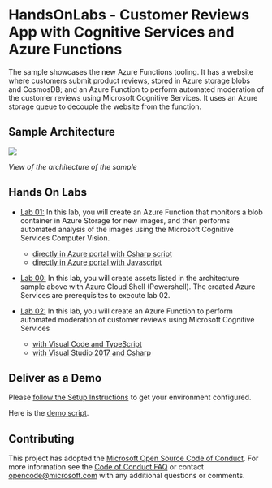 # HandsOnLabs - Customer Reviews App with Cognitive Services and Azure Functions #

The sample showcases the new Azure Functions tooling. It has a website where customers submit product reviews, stored in Azure storage blobs and CosmosDB; and an Azure Function to perform automated moderation of the customer reviews using Microsoft Cognitive Services. It uses an Azure storage queue to decouple the website from the function.

## Sample Architecture ##

![](Media/Picture20.png)

_View of the architecture of the sample_

## Hands On Labs ##

- [Lab 01:](./doc/01%20-%20Portal) In this lab, you will create an Azure Function that monitors a blob container in Azure Storage for new images, and then performs automated analysis of the images using the Microsoft Cognitive Services Computer Vision.
  - [directly in Azure portal with Csharp script](doc/01%20-%20Portal/Azure%20Functions%20HOL%20(C%23).md)
  - [directly in Azure portal with Javascript](./doc/01%20-%20Portal/Azure%20Functions%20HOL%20(JavaScript).md)

- [Lab 00:](doc/00%20-%20Provision%20resources%20and%20Reset) In this lab, you will create assets listed in the architecture sample above with Azure Cloud Shell (Powershell). The created Azure Services are prerequisites to execute lab 02.
- [Lab 02:](doc/02%20-%20Visual%20Studio) In this lab, you will create an Azure Function to perform automated moderation of customer reviews using Microsoft Cognitive Services
  - [with Visual Code and TypeScript](./doc/02%20-%20Visual%20Studio/VS%20Code%20and%20TypeScript) 
  - [with Visual Studio 2017 and Csharp](./doc/02%20-%20Visual%20Studio/VS2017%20and%20C%23) 

## Deliver as a Demo ##

Please [follow the Setup Instructions](SETUP.md) to get your environment configured.

Here is the [demo script](DEMOSCRIPT.md).

## Contributing ##

This project has adopted the [Microsoft Open Source Code of Conduct](https://opensource.microsoft.com/codeofconduct/). For more information see the [Code of Conduct FAQ](https://opensource.microsoft.com/codeofconduct/faq/) or contact [opencode@microsoft.com](mailto:opencode@microsoft.com) with any additional questions or comments.